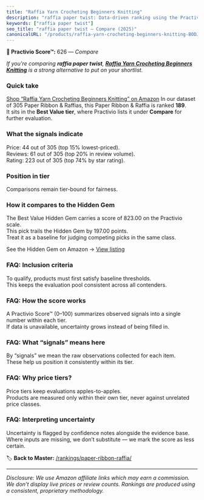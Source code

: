 ```yaml
---
title: "Raffia Yarn Crocheting Beginners Knitting"
description: "raffia paper twist: Data-driven ranking using the Practivio Score™. Positioned by quality, value, demand, findability, momentum."
keywords: ["raffia paper twist"]
seo_title: "raffia paper twist — Compare (2025)"
canonicalURL: "/products/raffia-yarn-crocheting-beginners-knitting-B0DJVT744L/"
---
```


**🛒 Practivio Score™:** 626 — _Compare_


*If you're comparing **raffia paper twist**, **[Raffia Yarn Crocheting Beginners Knitting](https://www.amazon.com/dp/B0DJVT744L?tag=practivio-20)** is a strong alternative to put on your shortlist.*
### Quick take
[Shop “Raffia Yarn Crocheting Beginners Knitting” on Amazon](https://www.amazon.com/dp/B0DJVT744L?tag=practivio-20)
In our dataset of 305 Paper Ribbon & Raffias, this Paper Ribbon & Raffia is ranked **189**.  
It sits in the **Best Value tier**, where Practivio lists it under **Compare** for further evaluation.

### What the signals indicate
Price: 44 out of 305 (top 15% lowest-priced).  
Reviews: 61 out of 305 (top 20% in review volume).  
Rating: 223 out of 305 (top 74% by star rating).  

### Position in tier
Comparisons remain tier-bound for fairness.

### How it compares to the Hidden Gem
The Best Value Hidden Gem carries a score of 823.00 on the Practivio scale.  
This pick trails the Hidden Gem by 197.00 points.  
Treat it as a baseline for judging competing picks in the same class.  

See the Hidden Gem on Amazon → [View listing](https://www.amazon.com/dp/B072XBTGHN?tag=practivio-20)

### FAQ: Inclusion criteria
To qualify, products must first satisfy baseline thresholds.  
This keeps the evaluation pool consistent across all contenders.

### FAQ: How the score works
A Practivio Score™ (0–100) summarizes observed signals into a single number within each tier.  
If data is unavailable, uncertainty grows instead of being filled in.

### FAQ: What “signals” means here
By “signals” we mean the raw observations collected for each item.  
These help us position it consistently within its tier.

### FAQ: Why price tiers?
Price tiers keep evaluations apples-to-apples.  
Products are measured only within their own tier, never against unrelated price classes.

### FAQ: Interpreting uncertainty
Uncertainty is flagged by confidence notes alongside the evidence base.  
Where inputs are missing, we don’t substitute — we mark the score as less certain.

<!-- Missing template for Compare/CompareWithinPriceClass -->


🏷️ **Back to Master:** [/rankings/paper-ribbon-raffia/](/rankings/paper-ribbon-raffia/)

---
_Disclosure: We use Amazon affiliate links which may earn a commission. We don’t display live prices or review counts. Rankings are produced using a consistent, proprietary methodology._
